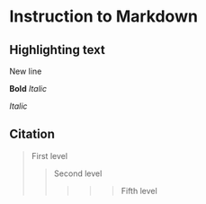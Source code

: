 # Instruction to Markdown

## Highlighting text 

New line 

**Bold**
*Italic*

*Italic*

## Citation
> First level
>> Second level
>>>>> Fifth level

